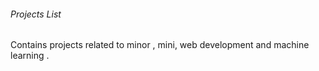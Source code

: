 <h6>Projects List</h6>

<p>Contains projects related to minor , mini, web development and machine learning .</p>
